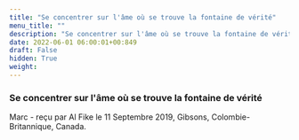 ```yaml
---
title: "Se concentrer sur l'âme où se trouve la fontaine de vérité"
menu_title: ""
description: "Se concentrer sur l'âme où se trouve la fontaine de vérité"
date: 2022-06-01 06:00:01+00:849
draft: False
hidden: True
weight:
---
```

### Se concentrer sur l'âme où se trouve la fontaine de vérité

Marc - reçu par Al Fike le 11 Septembre 2019, Gibsons, Colombie-Britannique, Canada.



